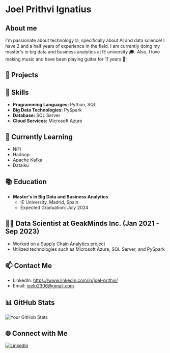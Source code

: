 # Joel Prithvi Ignatius

## About me
I'm passionate about technology 🤓, specifically about AI and data science! I have 2 and a half years of experience in the field. I am currently doing my master's in big data and business analytics at IE university 🎓. Also, I love making music and have been playing guitar for 11 years 🎸!

## 📝 Projects

## 🚀 Skills
- **Programming Languages:** Python, SQL
- **Big Data Technologies:** PySpark
- **Database:** SQL Server
- **Cloud Services:** Microsoft Azure

## 🌱 Currently Learning
- NiFi
- Hadoop
- Apache Kafka
- Dataiku

## 📚 Education
- **Master's in Big Data and Business Analytics**
  - IE University, Madrid, Spain
  - Expected Graduation: July 2024

## 👨‍💻 Data Scientist at GeakMinds Inc. (Jan 2021 - Sep 2023)
- Worked on a Supply Chain Analytics project
- Utilized technologies such as Microsoft Azure, SQL Server, and PySpark
  

## 📫 Contact Me
- LinkedIn: https://www.linkedin.com/in/joel-prithvi/
- Email: joelp2306@gmail.com

## 📊 GitHub Stats
![Your GitHub Stats](https://github-readme-stats.vercel.app/api?username=YourUsername&show_icons=true&hide=contribs,prs&theme=radical)

## 🌐 Connect with Me
[![LinkedIn](https://img.shields.io/badge/LinkedIn-YourLinkedIn-blue)](https://www.linkedin.com/in/joel-prithvi/)
